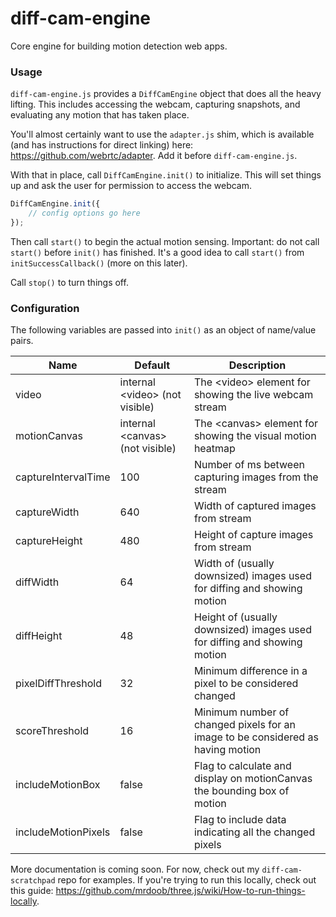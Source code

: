 # diff-cam-engine

Core engine for building motion detection web apps.

### Usage

`diff-cam-engine.js` provides a `DiffCamEngine` object that does all the heavy lifting. This includes accessing the webcam, capturing snapshots, and evaluating any motion that has taken place.

You'll almost certainly want to use the `adapter.js` shim, which is available (and has instructions for direct linking) here: https://github.com/webrtc/adapter. Add it before `diff-cam-engine.js`.

With that in place, call `DiffCamEngine.init()` to initialize. This will set things up and ask the user for permission to access the webcam.

``` javascript
DiffCamEngine.init({
	// config options go here
});
```
Then call `start()` to begin the actual motion sensing. Important: do not call `start()` before `init()` has finished. It's a good idea to call `start()` from `initSuccessCallback()` (more on this later).

Call `stop()` to turn things off.

### Configuration

The following variables are passed into `init()` as an object of name/value pairs.

| Name | Default | Description |
| --- | --- | --- |
| video | internal &lt;video&gt; (not visible) | The &lt;video&gt; element for showing the live webcam stream |
| motionCanvas | internal &lt;canvas&gt; (not visible) | The &lt;canvas&gt; element for showing the visual motion heatmap |
| captureIntervalTime | 100 | Number of ms between capturing images from the stream |
| captureWidth | 640 | Width of captured images from stream |
| captureHeight | 480 | Height of capture images from stream |
| diffWidth | 64 | Width of (usually downsized) images used for diffing and showing motion |
| diffHeight | 48 | Height of (usually downsized) images used for diffing and showing motion |
| pixelDiffThreshold | 32 | Minimum difference in a pixel to be considered changed |
| scoreThreshold | 16 | Minimum number of changed pixels for an image to be considered as having motion |
| includeMotionBox | false | Flag to calculate and display on motionCanvas the bounding box of motion |
| includeMotionPixels | false | Flag to include data indicating all the changed pixels |

More documentation is coming soon. For now, check out my `diff-cam-scratchpad` repo for examples. If you're trying to run this locally, check out this guide: https://github.com/mrdoob/three.js/wiki/How-to-run-things-locally.
